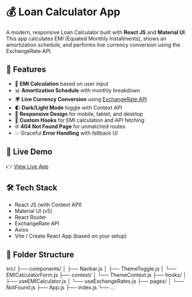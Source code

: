 # 💰 Loan Calculator App

A modern, responsive Loan Calculator built with **React JS** and **Material UI**.  
This app calculates EMI (Equated Monthly Installments), shows an amortization schedule, and performs live currency conversion using the ExchangeRate API.

## 🚀 Features

- 🔢 **EMI Calculation** based on user input
- 📊 **Amortization Schedule** with monthly breakdown
- 🌍 **Live Currency Conversion** using [ExchangeRate API](https://www.exchangerate-api.com/)
- 🌓 **Dark/Light Mode** toggle with Context API
- 📱 **Responsive Design** for mobile, tablet, and desktop
- 🧠 **Custom Hooks** for EMI calculation and API fetching
- 🌐 **404 Not Found Page** for unmatched routes
- 💥 Graceful **Error Handling** with fallback UI

## 🔗 Live Demo

👉 [View Live App](https://polite-cajeta-b56461.netlify.app/)  


## 🛠️ Tech Stack

- React JS (with Context API)
- Material UI (v5)
- React Router
- ExchangeRate API
- Axios
- Vite / Create React App (based on your setup)

## 📁 Folder Structure
src/
├── components/
│ ├── Navbar.js
│ ├── ThemeToggle.js
│ └── EMICalculatorForm.js
├── context/
│ └── ThemeContext.js
├── hooks/
│ ├── useEMICalculator.js
│ └── useExchangeRates.js
├── pages/
│ └── NotFound.js
├── App.js
├── index.js
└── ...


 
 
